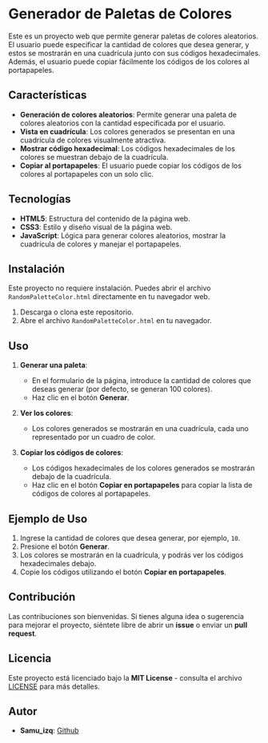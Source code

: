 # Generador de Paletas de Colores

Este es un proyecto web que permite generar paletas de colores aleatorios. El usuario puede especificar la cantidad de colores que desea generar, y estos se mostrarán en una cuadrícula junto con sus códigos hexadecimales. Además, el usuario puede copiar fácilmente los códigos de los colores al portapapeles.

## Características

- **Generación de colores aleatorios**: Permite generar una paleta de colores aleatorios con la cantidad especificada por el usuario.
- **Vista en cuadrícula**: Los colores generados se presentan en una cuadrícula de colores visualmente atractiva.
- **Mostrar código hexadecimal**: Los códigos hexadecimales de los colores se muestran debajo de la cuadrícula.
- **Copiar al portapapeles**: El usuario puede copiar los códigos de los colores al portapapeles con un solo clic.

## Tecnologías

- **HTML5**: Estructura del contenido de la página web.
- **CSS3**: Estilo y diseño visual de la página web.
- **JavaScript**: Lógica para generar colores aleatorios, mostrar la cuadrícula de colores y manejar el portapapeles.

## Instalación

Este proyecto no requiere instalación. Puedes abrir el archivo `RandomPaletteColor.html` directamente en tu navegador web.

1. Descarga o clona este repositorio.
2. Abre el archivo `RandomPaletteColor.html` en tu navegador.

## Uso

1. **Generar una paleta**:
   - En el formulario de la página, introduce la cantidad de colores que deseas generar (por defecto, se generan 100 colores).
   - Haz clic en el botón **Generar**.
   
2. **Ver los colores**:
   - Los colores generados se mostrarán en una cuadrícula, cada uno representado por un cuadro de color.
   
3. **Copiar los códigos de colores**:
   - Los códigos hexadecimales de los colores generados se mostrarán debajo de la cuadrícula.
   - Haz clic en el botón **Copiar en portapapeles** para copiar la lista de códigos de colores al portapapeles.

## Ejemplo de Uso

1. Ingrese la cantidad de colores que desea generar, por ejemplo, `10`.
2. Presione el botón **Generar**.
3. Los colores se mostrarán en la cuadrícula, y podrás ver los códigos hexadecimales debajo.
4. Copie los códigos utilizando el botón **Copiar en portapapeles**.

## Contribución

Las contribuciones son bienvenidas. Si tienes alguna idea o sugerencia para mejorar el proyecto, siéntete libre de abrir un **issue** o enviar un **pull request**.

## Licencia

Este proyecto está licenciado bajo la **MIT License** - consulta el archivo [LICENSE](LICENSE) para más detalles.

## Autor

- **Samu_izq**: [Github](https://github.com/Samu-izq)
